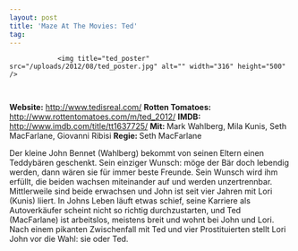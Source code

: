 ```yaml
---
layout: post
title: 'Maze At The Movies: Ted'
tag: 
---
```



                <img title="ted_poster" src="/uploads/2012/08/ted_poster.jpg" alt="" width="316" height="500" />
<img class="alignnone size-full wp-image-5898" title="movie_review_4stars" src="/uploads/2010/02/movie_review_4stars.png" alt="" width="75" height="15" />
<p><strong> Website:</strong> <a href="http://www.tedisreal.com/"><a href="http://www.tedisreal.com/">http://www.tedisreal.com/</a></a>
<strong>Rotten Tomatoes: </strong><a href="http://www.rottentomatoes.com/m/ted_2012/"><a href="http://www.rottentomatoes.com/m/ted_2012/">http://www.rottentomatoes.com/m/ted_2012/</a></a>
<strong>IMDB: </strong><a href="http://www.imdb.com/title/tt1637725/"><a href="http://www.imdb.com/title/tt1637725/">http://www.imdb.com/title/tt1637725/</a></a>
<strong>Mit: </strong>Mark Wahlberg, Mila Kunis, Seth MacFarlane, Giovanni Ribisi
<strong>Regie: </strong>Seth MacFarlane</p>
<p>Der kleine John Bennet (Wahlberg) bekommt von seinen Eltern einen Teddybären geschenkt. Sein einziger Wunsch: möge der Bär doch lebendig werden, dann wären sie für immer beste Freunde. Sein Wunsch wird ihm erfüllt, die beiden wachsen miteinander auf und werden unzertrennbar. Mittlerweile sind beide erwachsen und John ist seit vier Jahren mit Lori (Kunis) liiert. In Johns Leben läuft etwas schief, seine Karriere als Autoverkäufer scheint nicht so richtig durchzustarten, und Ted (MacFarlane) ist arbeitslos, meistens breit und wohnt bei John und Lori. Nach einem pikanten Zwischenfall mit Ted und vier Prostituierten stellt Lori John vor die Wahl: sie oder Ted.</p>
            
